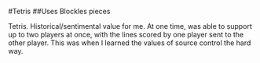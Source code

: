 #Tetris
##Uses Blockles pieces

Tetris. Historical/sentimental value for me. At one time, was able to support up to two players at once, with the lines scored by one player sent to the other player. This was when I learned the values of source control the hard way. 
